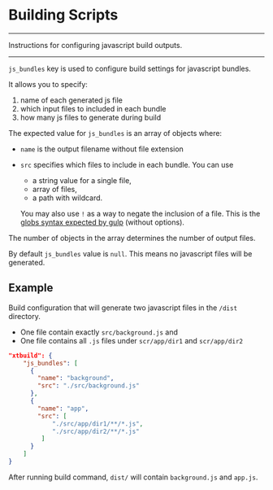 # Building Scripts

* * *

<p class='page-intro'>Instructions for configuring javascript build outputs.</p>

* * *

`js_bundles` key is used to configure build settings for javascript bundles. 

It allows you to specify: 

1. name of each generated js file
2. which input files to included in each bundle
3. how many js files to generate during build

The expected value for `js_bundles` is an array of objects where: 

- `name` is the output filename without file extension
- `src` specifies which files to include in each bundle. You can use 
    - a string value for a single file, 
    - array of files, 
    - a path with wildcard. 
    
    You may also use `!` as a way to negate the inclusion of a file. This is the [globs syntax expected by gulp](https://gulpjs.com/docs/en/api/src) (without options).

The number of objects in the array determines the number of output files.

By default `js_bundles` value is `null`. This means no javascript files will be generated.

## Example

Build configuration that will generate two javascript files in the `/dist` directory. 

- One file contain exactly `src/background.js` and 
- One file contains all `.js` files under `scr/app/dir1` and `scr/app/dir2`

```json
"xtbuild": {
    "js_bundles": [
      {
        "name": "background",
        "src": "./src/background.js"
      },
      {
        "name": "app",
        "src": [
            "./src/app/dir1/**/*.js",
            "./src/app/dir2/**/*.js"
         ]
      }
    ]
}
```

After running build command, `dist/` will contain `background.js` and `app.js`.
